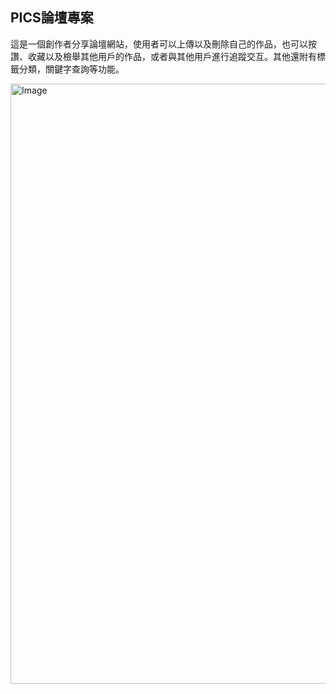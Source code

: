 PICS論壇專案
---
這是一個創作者分享論壇網站，使用者可以上傳以及刪除自己的作品，也可以按讚、收藏以及檢舉其他用戶的作品，或者與其他用戶進行追蹤交互。其他還附有標籤分類，關鍵字查詢等功能。

<img width="960" alt="Image" src="https://github.com/user-attachments/assets/02809f80-34f7-467f-918f-0e10e6f0cc59" />
